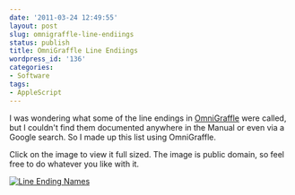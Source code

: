 ```yaml
---
date: '2011-03-24 12:49:55'
layout: post
slug: omnigraffle-line-endiings
status: publish
title: OmniGraffle Line Endiings
wordpress_id: '136'
categories:
- Software
tags:
- AppleScript
---
```


I was wondering what some of the line endings in [OmniGraffle](http://www.omnigroup.com/products/omnigraffle/) were called, but I couldn't find them documented anywhere in the Manual or even via a Google search. So I made up this list using OmniGraffle.

<!--more-->
Click on the image to view it full sized. The image is public domain, so feel free to do whatever you like with it.

[![Line Ending Names](/images/graffleLineEndings.png)](/images/graffleLineEndings.png)

